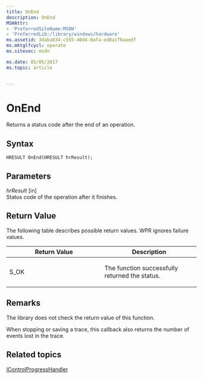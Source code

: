 ```yaml
---
title: OnEnd
description: OnEnd
MSHAttr:
- 'PreferredSiteName:MSDN'
- 'PreferredLib:/library/windows/hardware'
ms.assetid: 3daba834-c555-40d4-8afa-ed0a1f6aaedf
ms.mktglfcycl: operate
ms.sitesec: msdn

ms.date: 05/05/2017
ms.topic: article


---
```


# OnEnd


Returns a status code after the end of an operation.

## Syntax


```
HRESULT OnEnd(HRESULT hrResult);
```

## Parameters


<a href="" id="hrresult--in-"></a>*hrResult* \[in\]  
Status code of the operation after it finishes.

## Return Value


The following table describes possible return values. WPR ignores failure values.

<table>
<colgroup>
<col width="50%" />
<col width="50%" />
</colgroup>
<thead>
<tr class="header">
<th>Return Value</th>
<th>Description</th>
</tr>
</thead>
<tbody>
<tr class="odd">
<td><p>S_OK</p></td>
<td><p>The function successfully returned the status.</p></td>
</tr>
</tbody>
</table>

 

## Remarks


The library does not check the return value of this function.

When stopping or saving a trace, this callback also returns the number of events lost in the trace.

## Related topics


[IControlProgressHandler](icontrolprogresshandler.md)

 

 







